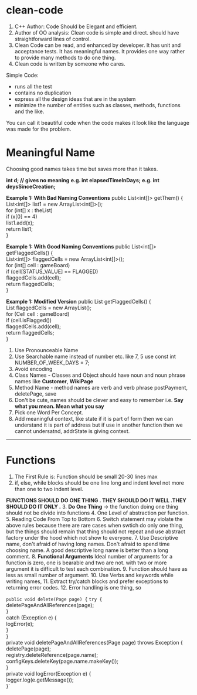 # clean-code
1. C++ Author: Code Should be Elegant and efficient. 
2. Author of OO analysis: Clean code is simple and direct. should have straightforward lines of control. 
3. Clean Code can be read, and enhanced by developer. It has unit and acceptance tests. It has meaningful names. It provides one way rather to provide many methods to do one thing. 
4. Clean code is written by someone who cares.

Simple Code:
* runs all the test
* contains no duplication
* express all the design ideas that are in the system
* minimize the number of entities such as classes, methods, functions and the like. 

You can call it beautiful code when the code makes it look like the language was made for the problem. 

# Meaningful Name
Choosing good names takes time but saves more than it takes.

**int d; // gives no meaning**
**e.g. int elapsedTimeInDays;**
**e.g. int deysSinceCreation;**

**Example 1: With Bad Naming Conventions** 
public List<int[]> getThem() {<br/>
List<int[]> list1 = new ArrayList<int[]>();<br/>
for (int[] x : theList)<br/>
if (x[0] == 4)<br/>
list1.add(x);<br/>
return list1;<br/>
}

**Example 1: With Good Naming Conventions**
public List<int[]> getFlaggedCells() {<br/>
List<int[]> flaggedCells = new ArrayList<int[]>();<br/>
for (int[] cell : gameBoard)<br/>
if (cell[STATUS_VALUE] == FLAGGED)<br/>
flaggedCells.add(cell);<br/>
return flaggedCells;<br/>
}

**Example 1: Modified Version**
public List<Cell> getFlaggedCells() {<br/>
List<Cell> flaggedCells = new ArrayList<Cell>();<br/>
for (Cell cell : gameBoard)<br/>
if (cell.isFlagged())<br/>
flaggedCells.add(cell);<br/>
return flaggedCells;<br/>
}

1. Use Pronounceable Name
2. Use Searchable name instead of number etc. like 7, 5 use const int NUMBER_OF_WEEK_DAYS = 7;
3. Avoid encoding
4. Class Names - Classes and Object should have noun and noun phrase names like **Customer**, **WikiPage**
5. Method Name - method names are verb and verb phrase postPayment, deletePage, save
6. Don't be cute, names should be clever and easy to remember i.e. **Say what you mean. Mean what you say**
7. Pick one Word Per Concept.
8. Add meaningful context, like state if it is part of form then we can understand it is part of address but if use in another function then we cannot undersatnd, addrState is giving context.

---

# Functions
1. The First Rule is: Function should be small 20-30 lines max
2. if, else, while blocks should be one line long and indent level not more than one to two indent level. 

**FUNCTIONS SHOULD DO ONE THING . THEY SHOULD DO IT WELL .THEY SHOULD DO IT ONLY .**
3. **Do One Thing** -> the function doing one thing should not be divide into functions
4. One Level of abstraction per function.
5. Reading Code From Top to Bottom
6. Switch statement may violate the above rules because there are rare cases when swtich do only one thing, but the things should remain that thing should not repeat and use abstract factory under the hood which not show to everyone.
7. Use Descriptive name, don't afraid of having long names. Don't afraid to spend time choosing name. A good descriptive long name is better than a long comment.
8. **Functional Arguments** Ideal number of arguments for a function is zero, one is bearable and two are not. with two or more argument it is difficult to test each combination.
9. Function should have as less as small number of argument. 
10. Use Verbs and keywords while writing names,
11. Extract try/catch blocks and prefer exceptions to returning error codes. 
12. Error handling is one thing, so 
  
  `public void delete(Page page) {`
`try {`
deletePageAndAllReferences(page);<br/>
}<br/>
catch (Exception e) {<br/>
logError(e);<br/>
}<br/>
}<br/>
private void deletePageAndAllReferences(Page page) throws Exception {<br/>
deletePage(page);<br/>
registry.deleteReference(page.name);<br/>
configKeys.deleteKey(page.name.makeKey());<br/>
}<br/>
private void logError(Exception e) {<br/>
logger.log(e.getMessage());<br/>
}`
